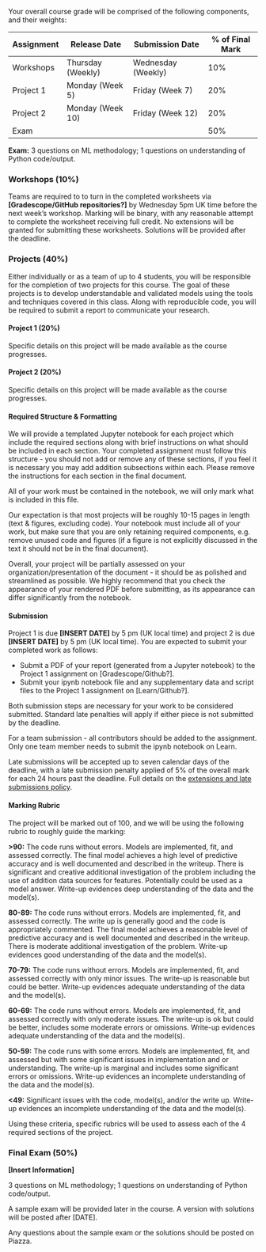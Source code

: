 Your overall course grade will be comprised of the following components, and their weights:

| Assignment | Release Date       | Submission Date    | % of Final Mark |
|------------|--------------------|--------------------|-----------------|
| Workshops  | Thursday (Weekly)  | Wednesday (Weekly) | 10%             |
| Project 1  | Monday (Week 5)    | Friday (Week 7)    | 20%             |
| Project 2  | Monday (Week 10)   | Friday (Week 12)   | 20%             |
| Exam       |                    |                    | 50%             |

__Exam:__ 3 questions on ML methodology; 1 questions on understanding of Python code/output.

### Workshops (10%)

Teams are required to to turn in the completed worksheets via __[Gradescope/GitHub repositories?]__ by Wednesday 5pm UK time before the next week’s workshop. Marking will be binary, with any reasonable attempt to complete the worksheet receiving full credit. No extensions will be granted for submitting these worksheets. Solutions will be provided after the deadline.

### Projects (40%)

Either individually or as a team of up to 4 students, you will be responsible for the completion of two projects for this course. The goal of these projects is to develop understandable and validated models using the tools and techniques covered in this class. Along with reproducible code, you will be required to submit a report to communicate your research.

#### Project 1 (20%)

Specific details on this project will be made available as the course progresses. 

#### Project 2 (20%)

Specific details on this project will be made available as the course progresses.  

#### Required Structure & Formatting

We will provide a templated Jupyter notebook for each project which include the required sections along with brief instructions on what should be included in each section. Your completed assignment must follow this structure - you should not add or remove any of these sections, if you feel it is necessary you may add addition subsections within each. Please remove the instructions for each section in the final document.

All of your work must be contained in the notebook, we will only mark what is included in this file.

Our expectation is that most projects will be roughly 10-15 pages in length (text & figures, excluding code). Your notebook must include all of your work, but make sure that you are only retaining required components, e.g. remove unused code and figures (if a figure is not explicitly discussed in the text it should not be in the final document).

Overall, your project will be partially assessed on your organization/presentation of the document - it should be as polished and streamlined as possible. We highly recommend that you check the appearance of your rendered PDF before submitting, as its appearance can differ significantly from the notebook.

#### Submission

Project 1 is due __[INSERT DATE]__ by 5 pm (UK local time) and project 2 is due __[INSERT DATE]__ by 5 pm (UK local time). You are expected to submit your completed work as follows:

- Submit a PDF of your report (generated from a Jupyter notebook) to the Project 1 assignment on [Gradescope/Github?].
- Submit your ipynb notebook file and any supplementary data and script files to the Project 1 assignment on [Learn/Github?].

Both submission steps are necessary for your work to be considered submitted. Standard late penalties will apply if either piece is not submitted by the deadline.

For a team submission - all contributors should be added to the assignment. Only one team member needs to submit the ipynb notebook on Learn.

Late submissions will be accepted up to seven calendar days of the deadline, with a late submission penalty applied of 5% of the overall mark for each 24 hours past the deadline. Full details on the [extensions and late submissions policy](https://teaching.maths.ed.ac.uk/main/content-to-be-reused/pgt-and-ug-reusable-content/extensions).

#### Marking Rubric

The project will be marked out of 100, and we will be using the following rubric to roughly guide the marking:

__\>90:__ The code runs without errors. Models are implemented, fit, and assessed correctly. The final model achieves a high level of predictive accuracy and is well documented and described in the writeup. There is significant and creative additional investigation of the problem including the use of addition data sources for features. Potentially could be used as a model answer. Write-up evidences deep understanding of the data and the model(s).

__80-89:__ The code runs without errors. Models are implemented, fit, and assessed correctly. The write up is generally good and the code is appropriately commented. The final model achieves a reasonable level of predictive accuracy and is well documented and described in the writeup. There is moderate additional investigation of the problem. Write-up evidences good understanding of the data and the model(s).

__70-79:__ The code runs without errors. Models are implemented, fit, and assessed correctly with only minor issues. The write-up is reasonable but could be better. Write-up evidences adequate understanding of the data and the model(s).

__60-69:__ The code runs without errors. Models are implemented, fit, and assessed correctly with only moderate issues. The write-up is ok but could be better, includes some moderate errors or omissions. Write-up evidences adequate understanding of the data and the model(s).

__50-59:__ The code runs with some errors. Models are implemented, fit, and assessed but with some significant issues in implementation and or understanding. The write-up is marginal and includes some significant errors or omissions. Write-up evidences an incomplete understanding of the data and the model(s).

__<49:__ Significant issues with the code, model(s), and/or the write up. Write-up evidences an incomplete understanding of the data and the model(s).

Using these criteria, specific rubrics will be used to assess each of the 4 required sections of the project.

### Final Exam (50%)

__[Insert Information]__

3 questions on ML methodology; 1 questions on understanding of Python code/output.

A sample exam will be provided later in the course. A version with solutions will be posted after [DATE].

Any questions about the sample exam or the solutions should be posted on Piazza.
